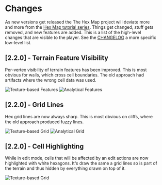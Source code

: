 # Changes

As new versions get released the The Hex Map project will deviate more and more from the [Hex Map tutorial series](https://catlikecoding.com/unity/tutorials/hex-map/). Things get changed, stuff gets removed, and new features are added. This is a list of the high-level changes that are visible to the player. See the [CHANGELOG](../CHANGELOG.md") a more specific low-level list.

## [2.2.0] - Terrain Feature Visibility

Per-vertex visibility of terrain features has been improved. This is most obvious for walls, which cross cell boundaries. The old approach had artifacts where the wrong cell data was used.

![Texture-based Features](images/2.2.0/images/features-texture.jpg) ![Analytical Features](images/2.2.0/images/features-analytical.jpg)

## [2.2.0] - Grid Lines

Hex grid lines are now always sharp. This is most obvious on cliffs, where the old approach produced fuzzy lines.

![Texture-based Grid](images/2.2.0/images/grid-texture.jpg) ![Analytical Grid](images/2.2.0/images/grid-analytical.jpg)

## [2.2.0] - Cell Highlighting

While in edit mode, cells that will be affected by an edit actions are now highlighted with white hexagons. It's draw the same a grid lines so is part of the terrain and thus hidden by everything drawn on top of it.

![Texture-based Grid](images/2.2.0/images/cell-highlighting.jpg)
